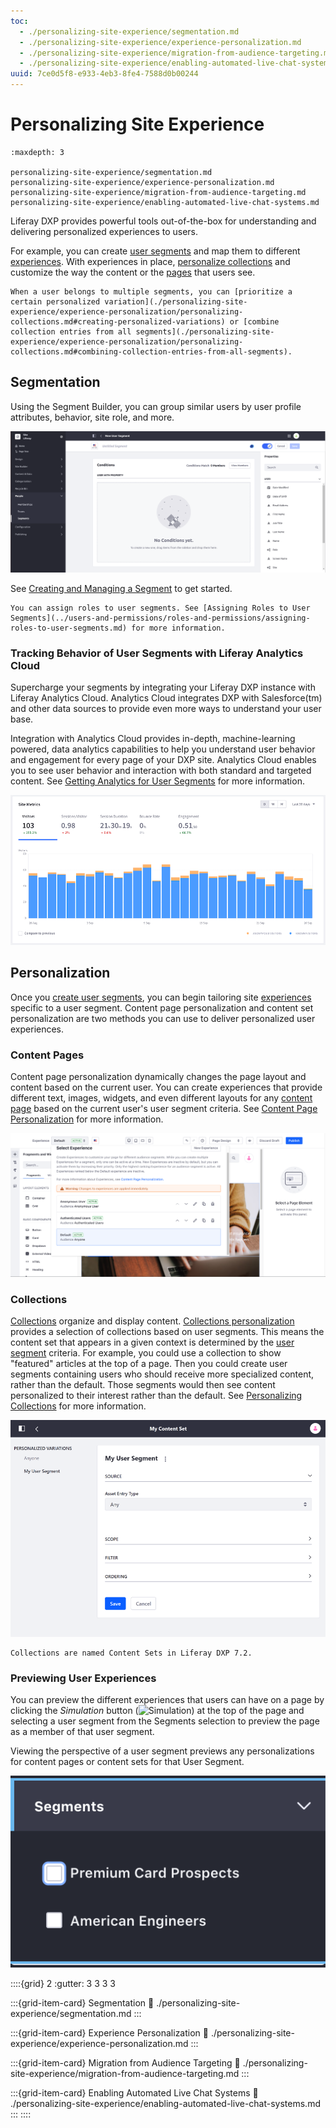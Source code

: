 ```yaml
---
toc:
  - ./personalizing-site-experience/segmentation.md
  - ./personalizing-site-experience/experience-personalization.md
  - ./personalizing-site-experience/migration-from-audience-targeting.md
  - ./personalizing-site-experience/enabling-automated-live-chat-systems.md
uuid: 7ce0d5f8-e933-4eb3-8fe4-7588d0b00244
---
```

# Personalizing Site Experience

```{toctree}
:maxdepth: 3

personalizing-site-experience/segmentation.md
personalizing-site-experience/experience-personalization.md
personalizing-site-experience/migration-from-audience-targeting.md
personalizing-site-experience/enabling-automated-live-chat-systems.md
```

Liferay DXP provides powerful tools out-of-the-box for understanding and delivering personalized experiences to users.

For example, you can create [user segments](./personalizing-site-experience/segmentation/creating-and-managing-user-segments.md) and map them to different [experiences](./personalizing-site-experience/experience-personalization/creating-and-managing-experiences.md). With experiences in place, [personalize collections](./personalizing-site-experience/experience-personalization/personalizing-collections.md) and customize the way the content or the [pages](./personalizing-site-experience/experience-personalization/content-page-personalization.md) that users see. 

```{tip}
When a user belongs to multiple segments, you can [prioritize a certain personalized variation](./personalizing-site-experience/experience-personalization/personalizing-collections.md#creating-personalized-variations) or [combine collection entries from all segments](./personalizing-site-experience/experience-personalization/personalizing-collections.md#combining-collection-entries-from-all-segments).
```

## Segmentation

Using the Segment Builder, you can group similar users by user profile attributes, behavior, site role, and more.

![Build user segments by checking for different user property values.](./personalizing-site-experience/images/01.png)

See [Creating and Managing a Segment](./personalizing-site-experience/segmentation/creating-and-managing-user-segments.md) to get started.

```{note}
You can assign roles to user segments. See [Assigning Roles to User Segments](../users-and-permissions/roles-and-permissions/assigning-roles-to-user-segments.md) for more information.
```

### Tracking Behavior of User Segments with Liferay Analytics Cloud

Supercharge your segments by integrating your Liferay DXP instance with Liferay Analytics Cloud. Analytics Cloud integrates DXP with Salesforce(tm) and other data sources to provide even more ways to understand your user base.

Integration with Analytics Cloud provides in-depth, machine-learning powered, data analytics capabilities to help you understand user behavior and engagement for every page of your DXP site. Analytics Cloud enables you to see user behavior and interaction with both standard and targeted content. See [Getting Analytics for User Segments](./personalizing-site-experience/segmentation/getting-analytics-for-user-segments.md) for more information.

![Site metrics using Analytics Cloud.](./personalizing-site-experience/images/02.png)

## Personalization

Once you [create user segments](./personalizing-site-experience/segmentation/creating-and-managing-user-segments.md), you can begin tailoring site [experiences](./personalizing-site-experience/experience-personalization/creating-and-managing-experiences.md) specific to a user segment. Content page personalization and content set personalization are two methods you can use to deliver personalized user experiences.

### Content Pages

Content page personalization dynamically changes the page layout and content based on the current user. You can create experiences that provide different text, images, widgets, and even different layouts for any [content page](./creating-pages/using-content-pages.md) based on the current user's user segment criteria. See [Content Page Personalization](./personalizing-site-experience/experience-personalization/content-page-personalization.md) for more information.

![You can create unique experiences for different segments of users.](./personalizing-site-experience/images/03.png)

### Collections

[Collections](.site-building/displaying-content/collections-and-collection-pages/about-collections-and-collection-pages.md) organize and display content. [Collections personalization](./personalizing-site-experience/experience-personalization/personalizing-collections.md) provides a selection of collections based on user segments. This means the content set that appears in a given context is determined by the [user segment](./personalizing-site-experience/segmentation/creating-and-managing-user-segments.md) criteria. For example, you could use a collection to show "featured" articles at the top of a page. Then you could create user segments containing users who should receive more specialized content, rather than the default. Those segments would then see content personalized to their interest rather than the default. See [Personalizing Collections](./personalizing-site-experience/experience-personalization/personalizing-collections.md) for more information.

![You can personalize content sets to display assets for specific user segments.](./personalizing-site-experience/images/04.png)

```{note}
Collections are named Content Sets in Liferay DXP 7.2.
```

### Previewing User Experiences

You can preview the different experiences that users can have on a page by clicking the *Simulation* button (![Simulation](../images/icon-simulation.png)) at the top of the page and selecting a user segment from the Segments selection to preview the page as a member of that user segment.

Viewing the perspective of a user segment previews any personalizations for content pages or content sets for that User Segment.

![You can preview different experiences from the Preview panel.](./personalizing-site-experience/images/05.png)

::::{grid} 2
:gutter: 3 3 3 3

:::{grid-item-card} Segmentation
:link: ./personalizing-site-experience/segmentation.md
:::

:::{grid-item-card} Experience Personalization
:link: ./personalizing-site-experience/experience-personalization.md
:::

:::{grid-item-card} Migration from Audience Targeting
:link: ./personalizing-site-experience/migration-from-audience-targeting.md
:::

:::{grid-item-card} Enabling Automated Live Chat Systems
:link: ./personalizing-site-experience/enabling-automated-live-chat-systems.md
:::
::::
